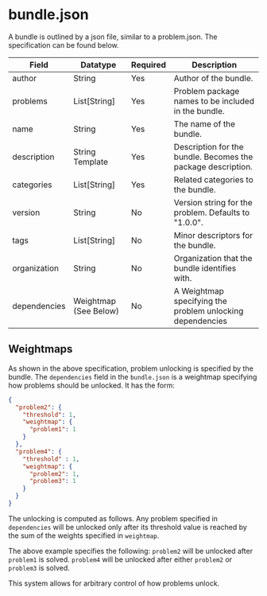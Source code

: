 # bundle.json

A bundle is outlined by a json file, similar to a problem.json. The specification can be found below.

| Field | Datatype | Required | Description |
|-------|----------|----------|-------------|
| author | String | Yes | Author of the bundle. |
| problems | List[String] | Yes | Problem package names to be included in the bundle. |
| name | String | Yes | The name of the bundle. |
| description | String Template | Yes | Description for the bundle. Becomes the package description. |
| categories | List[String] | Yes | Related categories to the bundle. |
| version | String | No | Version string for the problem. Defaults to "1.0.0". |
| tags | List[String] | No | Minor descriptors for the bundle. |
| organization | String | No | Organization that the bundle identifies with. |
| dependencies | Weightmap (See Below) | No | A Weightmap specifying the problem unlocking dependencies |


## Weightmaps

As shown in the above specification, problem unlocking is specified by the bundle.
The `dependencies` field in the `bundle.json` is a weightmap specifying how problems
should be unlocked. It has the form:

```json
{
  "problem2": {
    "threshold": 1,
    "weightmap": {
      "problem1": 1
    }
  },
  "problem4": {
    "threshold" : 1,
    "weightmap": {
      "problem2": 1,
      "problem3": 1
    }
  }
}
```

The unlocking is computed as follows. Any problem specified in `dependencies` will be unlocked only after
its threshold value is reached by the sum of the weights specified in `weightmap`.

The above example specifies the following: `problem2` will be unlocked after `problem1` is solved.
`problem4` will be unlocked after either `problem2` or `problem3` is solved.

This system allows for arbitrary control of how problems unlock.
